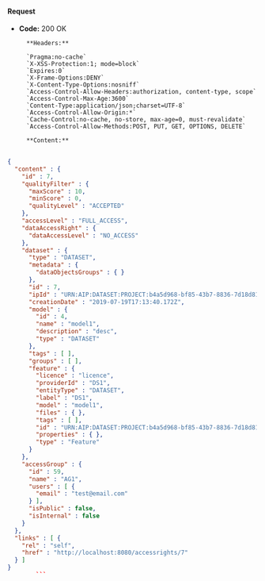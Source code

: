 #### Request

* **Code:** 200 OK

        **Headers:**

        `Pragma:no-cache`
        `X-XSS-Protection:1; mode=block`
        `Expires:0`
        `X-Frame-Options:DENY`
        `X-Content-Type-Options:nosniff`
        `Access-Control-Allow-Headers:authorization, content-type, scope`
        `Access-Control-Max-Age:3600`
        `Content-Type:application/json;charset=UTF-8`
        `Access-Control-Allow-Origin:*`
        `Cache-Control:no-cache, no-store, max-age=0, must-revalidate`
        `Access-Control-Allow-Methods:POST, PUT, GET, OPTIONS, DELETE`

        **Content:**

```json
    
{
  "content" : {
    "id" : 7,
    "qualityFilter" : {
      "maxScore" : 10,
      "minScore" : 0,
      "qualityLevel" : "ACCEPTED"
    },
    "accessLevel" : "FULL_ACCESS",
    "dataAccessRight" : {
      "dataAccessLevel" : "NO_ACCESS"
    },
    "dataset" : {
      "type" : "DATASET",
      "metadata" : {
        "dataObjectsGroups" : { }
      },
      "id" : 7,
      "ipId" : "URN:AIP:DATASET:PROJECT:b4a5d968-bf85-43b7-8836-7d18d8177e23:V1",
      "creationDate" : "2019-07-19T17:13:40.172Z",
      "model" : {
        "id" : 4,
        "name" : "model1",
        "description" : "desc",
        "type" : "DATASET"
      },
      "tags" : [ ],
      "groups" : [ ],
      "feature" : {
        "licence" : "licence",
        "providerId" : "DS1",
        "entityType" : "DATASET",
        "label" : "DS1",
        "model" : "model1",
        "files" : { },
        "tags" : [ ],
        "id" : "URN:AIP:DATASET:PROJECT:b4a5d968-bf85-43b7-8836-7d18d8177e23:V1",
        "properties" : { },
        "type" : "Feature"
      }
    },
    "accessGroup" : {
      "id" : 59,
      "name" : "AG1",
      "users" : [ {
        "email" : "test@email.com"
      } ],
      "isPublic" : false,
      "isInternal" : false
    }
  },
  "links" : [ {
    "rel" : "self",
    "href" : "http://localhost:8080/accessrights/7"
  } ]
}
        ```
